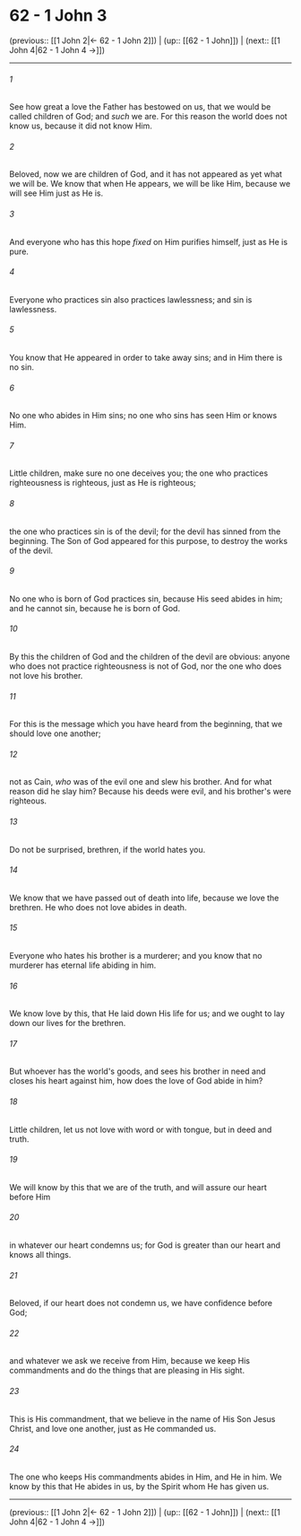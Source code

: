 # 62 - 1 John 3

(previous:: [[1 John 2|← 62 - 1 John 2]]) | (up:: [[62 - 1 John]]) | (next:: [[1 John 4|62 - 1 John 4 →]])

***


###### 1 
See how great a love the Father has bestowed on us, that we would be called children of God; and _such_ we are. For this reason the world does not know us, because it did not know Him. 

###### 2 
Beloved, now we are children of God, and it has not appeared as yet what we will be. We know that when He appears, we will be like Him, because we will see Him just as He is. 

###### 3 
And everyone who has this hope _fixed_ on Him purifies himself, just as He is pure. 

###### 4 
Everyone who practices sin also practices lawlessness; and sin is lawlessness. 

###### 5 
You know that He appeared in order to take away sins; and in Him there is no sin. 

###### 6 
No one who abides in Him sins; no one who sins has seen Him or knows Him. 

###### 7 
Little children, make sure no one deceives you; the one who practices righteousness is righteous, just as He is righteous; 

###### 8 
the one who practices sin is of the devil; for the devil has sinned from the beginning. The Son of God appeared for this purpose, to destroy the works of the devil. 

###### 9 
No one who is born of God practices sin, because His seed abides in him; and he cannot sin, because he is born of God. 

###### 10 
By this the children of God and the children of the devil are obvious: anyone who does not practice righteousness is not of God, nor the one who does not love his brother. 

###### 11 
For this is the message which you have heard from the beginning, that we should love one another; 

###### 12 
not as Cain, _who_ was of the evil one and slew his brother. And for what reason did he slay him? Because his deeds were evil, and his brother's were righteous. 

###### 13 
Do not be surprised, brethren, if the world hates you. 

###### 14 
We know that we have passed out of death into life, because we love the brethren. He who does not love abides in death. 

###### 15 
Everyone who hates his brother is a murderer; and you know that no murderer has eternal life abiding in him. 

###### 16 
We know love by this, that He laid down His life for us; and we ought to lay down our lives for the brethren. 

###### 17 
But whoever has the world's goods, and sees his brother in need and closes his heart against him, how does the love of God abide in him? 

###### 18 
Little children, let us not love with word or with tongue, but in deed and truth. 

###### 19 
We will know by this that we are of the truth, and will assure our heart before Him 

###### 20 
in whatever our heart condemns us; for God is greater than our heart and knows all things. 

###### 21 
Beloved, if our heart does not condemn us, we have confidence before God; 

###### 22 
and whatever we ask we receive from Him, because we keep His commandments and do the things that are pleasing in His sight. 

###### 23 
This is His commandment, that we believe in the name of His Son Jesus Christ, and love one another, just as He commanded us. 

###### 24 
The one who keeps His commandments abides in Him, and He in him. We know by this that He abides in us, by the Spirit whom He has given us.

***

(previous:: [[1 John 2|← 62 - 1 John 2]]) | (up:: [[62 - 1 John]]) | (next:: [[1 John 4|62 - 1 John 4 →]])
